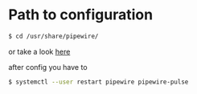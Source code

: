 # Path to configuration

```sh
$ cd /usr/share/pipewire/
```
or take a look [here](https://wiki.archlinux.org/title/PipeWire#Configuration)

after config you have to
```sh
$ systemctl --user restart pipewire pipewire-pulse
```
